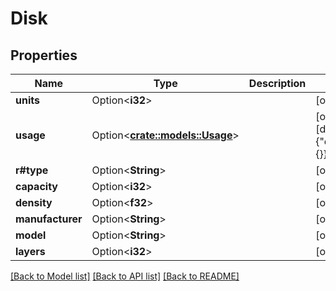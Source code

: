 # Disk

## Properties

Name | Type | Description | Notes
------------ | ------------- | ------------- | -------------
**units** | Option<**i32**> |  | [optional]
**usage** | Option<[**crate::models::Usage**](Usage.md)> |  | [optional][default to {"elec_factors":{}}]
**r#type** | Option<**String**> |  | [optional]
**capacity** | Option<**i32**> |  | [optional]
**density** | Option<**f32**> |  | [optional]
**manufacturer** | Option<**String**> |  | [optional]
**model** | Option<**String**> |  | [optional]
**layers** | Option<**i32**> |  | [optional]

[[Back to Model list]](../README.md#documentation-for-models) [[Back to API list]](../README.md#documentation-for-api-endpoints) [[Back to README]](../README.md)


